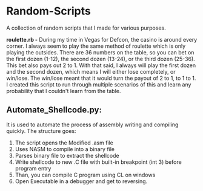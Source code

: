 # Random-Scripts
A collection of random scripts that I made for various purposes.

**roulette.rb -** During my time in Vegas for Defcon, the casino is around every corner. I always seem to play the same method of roulette which is only playing the outsides. There are 36 numbers on the table, so you can bet on the first dozen (1-12), the second dozen (13-24), or the third dozen (25-36). This bet also pays out 2 to 1. With that said, I always will play the first dozen and the second dozen, which means I will either lose completely, or win/lose. The win/lose meant that it would turn the payout of 2 to 1, to 1 to 1. I created this script to run through multiple scenarios of this and learn any probability that I couldn't learn from the table. 

## Automate_Shellcode.py:
It is used to automate the process of assembly writing and compiling quickly. 
The structure goes:
1. The script opens the Modified .asm file
2. Uses NASM to compile into a binary file
3. Parses binary file to extract the shellcode
4. Write shellcode to new .C file with built-in breakpoint (int 3) before program entry
5. Than, you can compile C program using CL on windows 
6. Open Executable in a debugger and get to reversing. 
